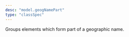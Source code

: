 ```yaml
---
desc: "model.geogNamePart"
type: "classSpec"
---
```


Groups elements which form part of a geographic name.